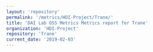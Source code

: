```yaml
---
layout: 'repository'
permalink: '/metrics/HDI-Project/Trane/'
title: 'DAI Lab OSS Metrics Metrics report for Trane'
organization: 'HDI-Project'
repository: 'Trane'
current_date: '2019-02-03'
---
```

